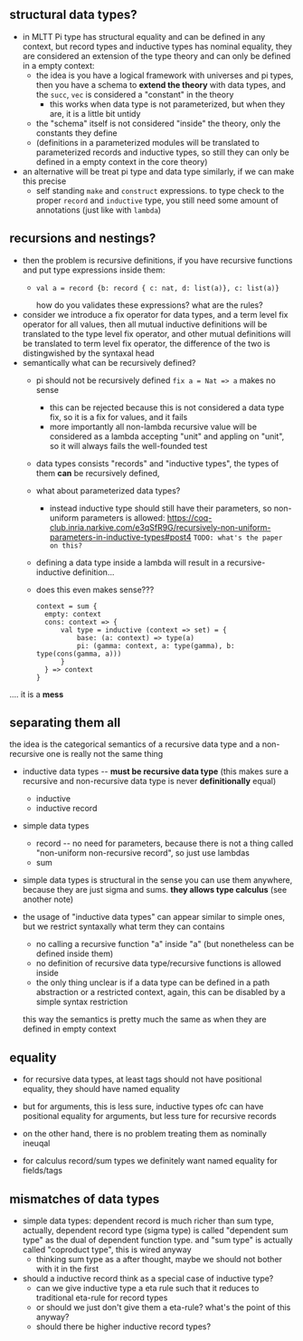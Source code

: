 ## structural data types?

* in MLTT Pi type has structural equality and can be defined in any context, but record types and inductive types has nominal equality, they are considered an extension of the type theory and can only be defined in a empty context:
    * the idea is you have a logical framework with universes and pi types, then you have a schema to **extend the theory** with data types, and the `succ`, `vec` is considered a "constant" in the theory
        * this works when data type is not parameterized, but when they are, it is a little bit untidy
    * the "schema" itself is not considered "inside" the theory, only the constants they define
    * (definitions in a parameterized modules will be translated to parameterized records and inductive types, so still they can only be defined in a empty context in the core theory)
* an alternative will be treat pi type and data type similarly, if we can make this precise
    * self standing `make` and `construct` expressions. to type check to the proper `record` and `inductive` type, you still need some amount of annotations (just like with `lambda`)

## recursions and nestings?

* then the problem is recursive definitions, if you have recursive functions and put type expressions inside them:
    * ```
      val a = record {b: record { c: nat, d: list(a)}, c: list(a)}
      ```
      how do you validates these expressions? what are the rules?
* consider we introduce a fix operator for data types, and a term level fix operator for all values, then all mutual inductive definitions will be translated to the type level fix operator, and other mutual definitions will be translated to term level fix operator, the difference of the two is distingwished by the syntaxal head
* semantically what can be recursively defined?
    * pi should not be recursively defined `fix a = Nat => a` makes no sense
        * this can be rejected because this is not considered a data type fix, so it is a fix for values, and it fails
        * more importantly all non-lambda recursive value will be considered as a lambda accepting "unit" and appling on "unit", so it will always fails the well-founded test
    * data types consists "records" and "inductive types", the types of them **can** be recursively defined, 
    * what about parameterized data types?
        * instead inductive type should still have their parameters, so non-uniform parameters is allowed: https://coq-club.inria.narkive.com/e3qSfR9G/recursively-non-uniform-parameters-in-inductive-types#post4 `TODO: what's the paper on this?`
    * defining a data type inside a lambda will result in a recursive-inductive definition...

    * does this even makes sense???
      ```
      context = sum {
        empty: context
        cons: context => {
            val type = inductive (context => set) = {
                base: (a: context) => type(a)
                pi: (gamma: context, a: type(gamma), b: type(cons(gamma, a)))
            }
        } => context
      }
      ```

.... it is a **mess**

## separating them all

the idea is the categorical semantics of a recursive data type and a non-recursive one is really not the same thing
* inductive data types -- **must be recursive data type** (this makes sure a recursive and non-recursive data type is never **definitionally** equal)
  * inductive
  * inductive record
* simple data types
  * record -- no need for parameters, because there is not a thing called "non-uniform non-recursive record", so just use lambdas
  * sum

* simple data types is structural in the sense you can use them anywhere, because they are just sigma and sums. **they allows type calculus** (see another note)
  
* the usage of "inductive data types" can appear similar to simple ones, but we restrict syntaxally what term they can contains
    * no calling a recursive function "a" inside "a" (but nonetheless can be defined inside them)
    * no definition of recursive data type/recursive functions is allowed inside
    * the only thing unclear is if a data type can be defined in a path abstraction or a restricted context, again, this can be disabled by a simple syntax restriction
    
  this way the semantics is pretty much the same as when they are defined in empty context

## equality

* for recursive data types, at least tags should not have positional equality, they should have named equality
* but for arguments, this is less sure, inductive types ofc can have positional equality for arguments, but less ture for recursive records
* on the other hand, there is no problem treating them as nominally ineuqal

* for calculus record/sum types we definitely want named equality for fields/tags

## mismatches of data types

* simple data types: dependent record is much richer than sum type, actually, dependent record type (sigma type) is called "dependent sum type" as the dual of dependent function type. and "sum type" is actually called "coproduct type", this is wired anyway
    * thinking sum type as a after thought, maybe we should not bother with it in the first
* should a inductive record think as a special case of inductive type?
    * can we give inductive type a eta rule such that it reduces to traditional eta-rule for record types
    * or should we just don't give them a eta-rule? what's the point of this anyway?
    * should there be higher inductive record types?